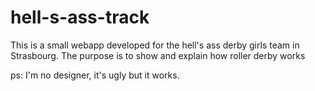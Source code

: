 hell-s-ass-track
================

This is a small webapp developed for the hell's ass derby girls team in
Strasbourg. The purpose is to show and explain how roller derby works


ps: I'm no designer, it's ugly but it works.

